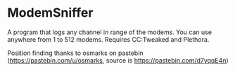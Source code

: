 # ModemSniffer
A program that logs any channel in range of the modems. You can use anywhere from 1 to 512 modems. Requires CC:Tweaked and Plethora.

Position finding thanks to osmarks on pastebin (https://pastebin.com/u/osmarks, source is https://pastebin.com/d7yqqE4n)
